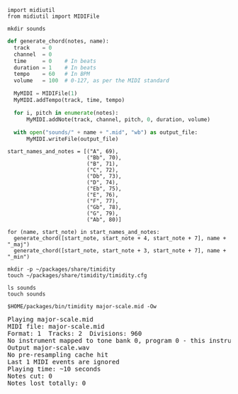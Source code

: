 

```{python}
import midiutil
from midiutil import MIDIFile

```


```{bash}
mkdir sounds
```


```python
def generate_chord(notes, name):
  track    = 0
  channel  = 0
  time     = 0    # In beats
  duration = 1    # In beats
  tempo    = 60   # In BPM
  volume   = 100  # 0-127, as per the MIDI standard

  MyMIDI = MIDIFile(1)
  MyMIDI.addTempo(track, time, tempo)

  for i, pitch in enumerate(notes):
      MyMIDI.addNote(track, channel, pitch, 0, duration, volume)

  with open("sounds/" + name + ".mid", "wb") as output_file:
      MyMIDI.writeFile(output_file)
```


```{python}
start_names_and_notes = [("A", 69), 
                         ("Bb", 70),
                         ("B", 71),
                         ("C", 72),
                         ("Db", 73),
                         ("D", 74),
                         ("Eb", 75),
                         ("E", 76),
                         ("F", 77),
                         ("Gb", 78),
                         ("G", 79),
                         ("Ab", 80)]

for (name, start_note) in start_names_and_notes:
  generate_chord([start_note, start_note + 4, start_note + 7], name + "_maj")
  generate_chord([start_note, start_note + 3, start_note + 7], name + "_min")
```


```{bash}
mkdir -p ~/packages/share/timidity
touch ~/packages/share/timidity/timidity.cfg
```


```{bash}
ls sounds
touch sounds
```

```{bash}
$HOME/packages/bin/timidity major-scale.mid -Ow 
```
<div class="bash">
    <div class="stdout">
        <pre>Playing major-scale.mid
MIDI file: major-scale.mid
Format: 1  Tracks: 2  Divisions: 960
No instrument mapped to tone bank 0, program 0 - this instrument will not be heard
Output major-scale.wav
No pre-resampling cache hit
Last 1 MIDI events are ignored
Playing time: ~10 seconds
Notes cut: 0
Notes lost totally: 0
</pre>
    </div>
</div>
